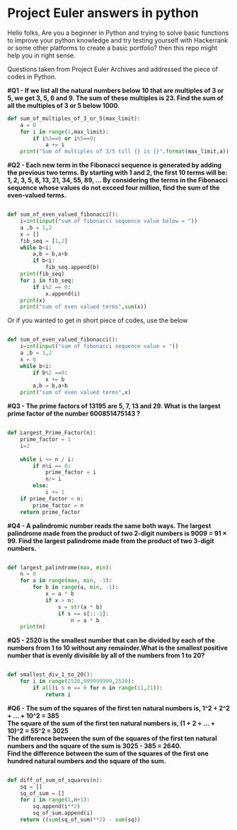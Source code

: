 # Project Euler answers in python
Hello folks, Are you a beginner in Python and trying to solve basic functions to improve your python knowledge and try testing yourself with Hackerrank or some other platforms to create a basic portfolio? then this repo might help you in right sense.

Questions taken from Project Euler Archives and addressed the piece of codes in Python.


**#Q1 - If we list all the natural numbers below 10 that are multiples of 3 or 5, we get 3, 5, 6 and 9. The sum of these multiples is 23. Find the sum of all the multiples of 3 or 5 below 1000.**

```python
def sum_of_multiples_of_3_or_5(max_limit):
    a = 0
    for i in range(1,max_limit):
        if i%3==0 or i%5==0:
            a += i
    print("Sum of multiples of 3/5 till {} is {}".format(max_limit,a))
```

**#Q2 - Each new term in the Fibonacci sequence is generated by adding the previous two terms. By starting with 1 and 2, the first 10 terms will be: 1, 2, 3, 5, 8, 13, 21, 34, 55, 89, ... By considering the terms in the Fibonacci sequence whose values do not exceed four million, find the sum of the even-valued terms.**

```python

def sum_of_even_valued_fibonacci():
    i=int(input("sum of fibonacci sequence value below = "))
    a ,b = 1,2
    x = []
    fib_seq = [1,2]
    while b<i:
        a,b = b,a+b
        if b<i:
            fib_seq.append(b)
    print(fib_seq)
    for i in fib_seq:
        if i%2 == 0:
            x.append(i)
    print(x)
    print("sum of even valued terms",sum(x))

```
Or if you wanted to get in short piece of codes, use the below

```python

def sum_of_even_valued_fibonacci():
    i=int(input("sum of fibonacci sequence value = "))
    a ,b = 1,2
    x = 0
    while b<i:
        if b%2 ==0:
            x += b
        a,b = b,a+b
    print("sum of even valued terms",x)

```

**#Q3 - The prime factors of 13195 are 5, 7, 13 and 29. What is the largest prime factor of the number 600851475143 ?**

```python

def Largest_Prime_Factor(n):
    prime_factor = 1
    i=2
    
    while i <= n / i:
        if n%i == 0:
            prime_factor = i
            n/= i
        else:
            i += 1
    if prime_factor < n:
        prime_factor = n
    return prime_factor

```

**#Q4 - A palindromic number reads the same both ways. The largest palindrome made from the product of two 2-digit numbers is 9009 = 91 × 99. Find the largest palindrome made from the product of two 3-digit numbers.**

```python

def largest_palindrome(max, min):
    n = 0
    for a in range(max, min, -1):
        for b in range(a, min, -1):
            x = a * b
            if x > n:
                s = str(a * b)
                if s == s[::-1]:
                    n = a * b
    print(n)

```

**#Q5 - 2520 is the smallest number that can be divided by each of the numbers from 1 to 10 without any remainder.What is the smallest positive number that is evenly divisible by all of the numbers from 1 to 20?**

```python

def smallest_div_1_to_20():
    for i in range(2520,999999999,2520):
        if all(i % n == 0 for n in range(11,21)):
            return i

```

**#Q6 - The sum of the squares of the first ten natural numbers is, 1^2 + 2^2 + ... + 10^2 = 385 </br>
The square of the sum of the first ten natural numbers is, (1 + 2 + ... + 10)^2 = 55^2 = 3025</br>
The difference between the sum of the squares of the first ten natural numbers and the square of the sum is 3025 - 385 = 2640. </br>
Find the difference between the sum of the squares of the first one hundred natural numbers and the square of the sum.**

```python

def diff_of_sum_of_squares(n):
    sq = []
    sq_of_sum = []
    for i in range(1,n+1):
        sq.append(i**2)
        sq_of_sum.append(i)
    return ((sum(sq_of_sum)**2) - sum(sq))

```
